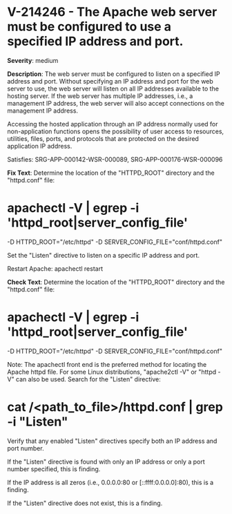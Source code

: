 # V-214246 - The Apache web server must be configured to use a specified IP address and port.

**Severity**: medium

**Description**:
The web server must be configured to listen on a specified IP address and port. Without specifying an IP address and port for the web server to use, the web server will listen on all IP addresses available to the hosting server. If the web server has multiple IP addresses, i.e., a management IP address, the web server will also accept connections on the management IP address.

Accessing the hosted application through an IP address normally used for non-application functions opens the possibility of user access to resources, utilities, files, ports, and protocols that are protected on the desired application IP address.

Satisfies: SRG-APP-000142-WSR-000089, SRG-APP-000176-WSR-000096

**Fix Text**:
Determine the location of the "HTTPD_ROOT" directory and the "httpd.conf" file:

# apachectl -V | egrep -i 'httpd_root|server_config_file'
-D HTTPD_ROOT="/etc/httpd"
-D SERVER_CONFIG_FILE="conf/httpd.conf"

Set the "Listen" directive to listen on a specific IP address and port.

Restart Apache: apachectl restart

**Check Text**:
Determine the location of the "HTTPD_ROOT" directory and the "httpd.conf" file:

# apachectl -V | egrep -i 'httpd_root|server_config_file'
-D HTTPD_ROOT="/etc/httpd"
-D SERVER_CONFIG_FILE="conf/httpd.conf"

Note: The apachectl front end is the preferred method for locating the Apache httpd file. For some Linux distributions, "apache2ctl -V" or  "httpd -V" can also be used. 
Search for the "Listen" directive:

# cat /<path_to_file>/httpd.conf | grep -i "Listen"

Verify that any enabled "Listen" directives specify both an IP address and port number.

If the "Listen" directive is found with only an IP address or only a port number specified, this is finding.

If the IP address is all zeros (i.e., 0.0.0.0:80 or [::ffff:0.0.0.0]:80), this is a finding.

If the "Listen" directive does not exist, this is a finding.
